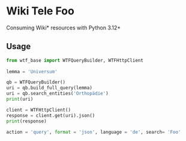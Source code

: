  # Wiki Tele Foo

 Consuming Wiki* resources with Python 3.12+


 ## Usage
 ```python
from wtf_base import WTFQueryBuilder, WTFHttpClient
    
lemma = 'Universum'

qb = WTFQueryBuilder()
uri = qb.build_full_query(lemma)
uri = qb.search_entities('Orthopädie')
print(uri)

client = WTFHttpClient()
response = client.get(uri).json()
print(response)
 
action = 'query', format = 'json', language = 'de', search= 'Foo'
 ```